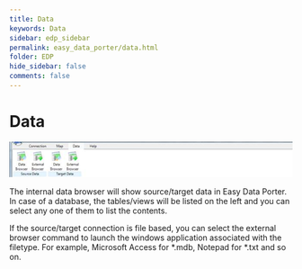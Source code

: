 ```yaml
---
title: Data
keywords: Data
sidebar: edp_sidebar
permalink: easy_data_porter/data.html
folder: EDP
hide_sidebar: false
comments: false
---
```


# Data

![](/images/data.jpg)

The internal data browser will show source/target data in Easy Data Porter. In case of a database, the tables/views will be listed on the left and you can select any one of them to list the contents.

 

If the source/target connection is file based, you can select the external browser command to launch the windows application associated with the filetype. For example, Microsoft Access for *.mdb, Notepad for *.txt and so on.

 

